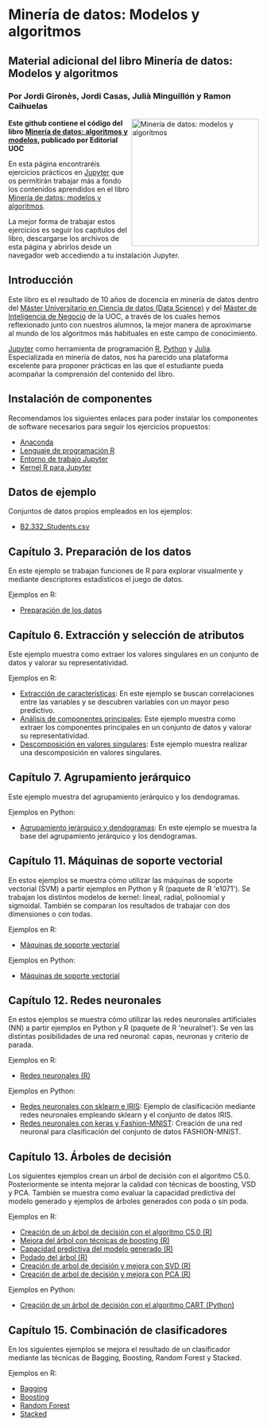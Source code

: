 # Minería de datos: Modelos y algoritmos
## Material adicional del libro **Minería de datos: Modelos y algoritmos**
### Por Jordi Gironès, Jordi Casas, Julià Minguillón y Ramon Caihuelas

<a href="http://www.editorialuoc.cat/mineria-de-datos"><img src="https://www.editorialuoc.cat/media/cache/a8/a1/a8a12045c1e742d4005870e8b91cdf3f.jpg" alt="Minería de datos: modelos y algoritmos" height="256px" align="right"></a>

**Este github contiene el código del libro [Minería de datos: algoritmos y modelos](http://www.editorialuoc.cat/mineria-de-datos), publicado por Editorial UOC**

En esta página encontraréis ejercicios prácticos en [Jupyter](http://jupyter.org/) que os permitirán trabajar más a fondo los contenidos aprendidos en el libro [Minería de datos: modelos y algoritmos](http://www.editorialuoc.cat/mineria-de-datos).

La mejor forma de trabajar estos ejercicios es seguir los capítulos del libro, descargarse los archivos de esta página y abrirlos desde un navegador web accediendo a tu instalación Jupyter.

## Introducción
Este libro es el resultado de 10 años de docencia en minería de datos dentro del [Máster Universitario en Ciencia de datos (Data Science)](https://estudios.uoc.edu/es/masters-universitarios/data-science/presentacion) y del [Máster de Inteligencia de Negocio](http://estudios.uoc.edu/es/masters-posgrados-especializaciones/master/informatica-multimedia-telecomunicacion/inteligencia-negocio-big-data/presentacion) de la UOC, a través de los cuales hemos reflexionado junto con nuestros alumnos, la mejor manera de aproximarse al mundo de los algoritmos más habituales en este campo de conocimiento.

[Jupyter](http://jupyter.org/) como herramienta de programación [R](https://www.r-project.org/), [Python](http://jupyter.org/) y [Julia](https://julialang.org/). Especializada en minería de datos, nos ha parecido una plataforma excelente para proponer prácticas en las que el estudiante pueda acompañar la comprensión del contenido del libro.

## Instalación de componentes
Recomendamos los siguientes enlaces para poder instalar los componentes de software necesarios para seguir los ejercicios propuestos:

- [Anaconda](https://www.anaconda.com/products/individual)
- [Lenguaje de programación R](https://www.r-project.org/)
- [Entorno de trabajo Jupyter](http://jupyter.org/install.html)
- [Kernel R para Jupyter](https://irkernel.github.io/installation/)

## Datos de ejemplo
Conjuntos de datos propios empleados en los ejemplos:

- [B2.332_Students.csv](data/B2.332_Students.csv)

## Capítulo 3. Preparación de los datos
En este ejemplo se trabajan funciones de R para explorar visualmente y mediante descriptores estadísticos el juego de datos.

Ejemplos en R:

- [Preparación de los datos](cap03/CH3EJ1-Preparacion-de-los-datos.ipynb)

## Capítulo 6. Extracción y selección de atributos
Este ejemplo muestra como extraer los valores singulares en un conjunto de datos y valorar su representatividad.

Ejemplos en R:

- [Extracción de características](cap06/CH6EJ1-Extraccion-de-caracteristicas.ipynb): En este ejemplo se buscan correlaciones entre las variables y se descubren variables con un mayor peso predictivo.
- [Análisis de componentes principales](cap06/CH6EJ2-Analisis-de-componentes-principales.ipynb): Este ejemplo muestra como extraer los componentes principales en un conjunto de datos y valorar su representatividad.
- [Descomposición en valores singulares](cap06/CH6EJ3-Descomposicion-en-valores-singulares.ipynb): Este ejemplo muestra realizar una descomposición en valores singulares.

## Capítulo 7. Agrupamiento jerárquico
Este ejemplo muestra del agrupamiento jerárquico y los dendogramas.

Ejemplos en Python:

- [Agrupamiento jeràrquico y dendogramas](cap07/CH7EJ1-Agrupamiento-jerarquico.ipynb): En este ejemplo se muestra la base del agrupamiento jerárquico y los dendogramas.

## Capítulo 11. Máquinas de soporte vectorial
En estos ejemplos se muestra cómo utilizar las máquinas de soporte vectorial (SVM) a partir ejemplos en Python y R (paquete de R 'e1071'). Se trabajan los distintos modelos de kernel: lineal, radial, polinomial y sigmoidal. También se comparan los resultados de trabajar con dos dimensiones o con todas.

Ejemplos en R:

- [Máquinas de soporte vectorial](cap11/CH11EJ1-Maquinas-de-soporte-vectorial-R.ipynb)

Ejemplos en Python:

- [Máquinas de soporte vectorial](cap11/CH11EJ2-Maquinas-de-soporte-vectorial-Py.ipynb)

## Capítulo 12. Redes neuronales
En estos ejemplos se muestra cómo utilizar las redes neuronales artificiales (NN) a partir ejemplos en Python y R (paquete de R 'neuralnet'). Se ven las distintas posibilidades de una red neuronal: capas, neuronas y criterio de parada.

Ejemplos en R:

- [Redes neuronales (R)](cap12/CH12EJ1-Redes-neuronales-R.ipynb)

Ejemplos en Python:

- [Redes neuronales con sklearn e IRIS](cap12/CH12EJ2-Redes-neuronales-sklearn_IRIS.ipynb): Ejemplo de clasificación mediante redes neuronales empleando sklearn y el conjunto de datos IRIS.
- [Redes neuronales con keras y Fashion-MNIST](cap12/CH12EJ3-Redes-neuronales-keras_FMNIST.ipynb): Creación de una red neuronal para clasificación del conjunto de datos FASHION-MNIST.

## Capítulo 13. Árboles de decisión
Los siguientes ejemplos crean un árbol de decisión con el algoritmo C5.0. Posteriormente se intenta mejorar la calidad con técnicas de boosting, VSD y PCA. También se muestra como evaluar la capacidad predictiva del modelo generado y ejemplos de árboles generados con poda o sin poda.

Ejemplos en R:

- [Creación de un árbol de decisión con el algoritmo C5.0 (R)](cap13/CH13EJ1-Creacion-de-un-arbol-de-decision-C50.ipynb)
- [Mejora del árbol con técnicas de boosting (R)](cap13/CH13EJ2-Mejora-de-arbol-con-tecnicas-de-boosting.ipynb)
- [Capacidad predictiva del modelo generado (R)](cap13/CH13EJ3-Capacidad-predictiva-del-modelo-generado.ipynb)
- [Podado del árbol (R)](cap13/CH13EJ4-Podado-del-arbol.ipynb)
- [Creación de arbol de decisión y mejora con SVD (R)](cap13/CH13EJ5-Creacion-de-arbol-de-decision-y-mejora-con-VSD.ipynb)
- [Creación de arbol de decisión y mejora con PCA (R)](cap13/CH13EJ6-Creacion-de-arbol-de-decision-y-mejora-con-PCA.ipynb)

Ejemplos en Python:

- [Creación de un árbol de decisión con el algoritmo CART (Python)](cap13/CH13EJ7-Creacion-de-un-arbol-de-decision-CART.ipynb)

## Capítulo 15. Combinación de clasificadores
En los siguientes ejemplos se mejora el resultado de un clasificador mediante las técnicas de Bagging, Boosting, Random Forest y Stacked.

Ejemplos en R:

- [Bagging](cap15/CH15EJ1-Bagging.ipynb)
- [Boosting](cap15/CH15EJ2-Boosting.ipynb)
- [Random Forest](cap15/CH15EJ3-Random-Forest.ipynb)
- [Stacked](cap15/CH15EJ4-Stacked.ipynb)
